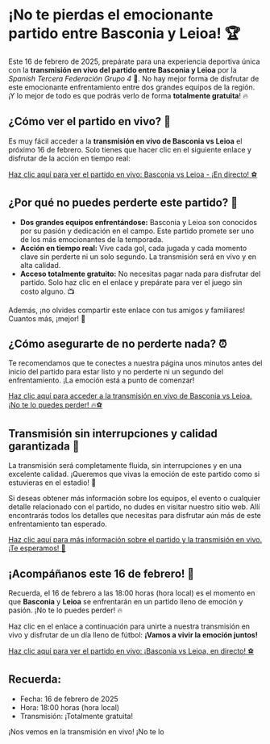 # ¡No te pierdas el emocionante partido entre Basconia y Leioa! 🏆

Este 16 de febrero de 2025, prepárate para una experiencia deportiva única con la **transmisión en vivo del partido entre Basconia y Leioa** por la _Spanish Tercera Federación Grupo 4_ 🥳. No hay mejor forma de disfrutar de este emocionante enfrentamiento entre dos grandes equipos de la región. ¡Y lo mejor de todo es que podrás verlo de forma **totalmente gratuita**! 🔥

## ¿Cómo ver el partido en vivo? 🤔

Es muy fácil acceder a la **transmisión en vivo de Basconia vs Leioa** el próximo 16 de febrero. Solo tienes que hacer clic en el siguiente enlace y disfrutar de la acción en tiempo real:

[Haz clic aquí para ver el partido en vivo: Basconia vs Leioa - ¡En directo! ⚽️](https://tinyurl.com/livestreamfreeo?st=Basconia+vs+Leioa&si=gh)

## ¿Por qué no puedes perderte este partido? 🥅

- **Dos grandes equipos enfrentándose:** Basconia y Leioa son conocidos por su pasión y dedicación en el campo. Este partido promete ser uno de los más emocionantes de la temporada.
- **Acción en tiempo real:** Vive cada gol, cada jugada y cada momento clave sin perderte ni un solo segundo. La transmisión será en vivo y en alta calidad.
- **Acceso totalmente gratuito:** No necesitas pagar nada para disfrutar del partido. Solo haz clic en el enlace y prepárate para ver el juego sin costo alguno. 📺

Además, ¡no olvides compartir este enlace con tus amigos y familiares! Cuantos más, ¡mejor! 💬

## ¿Cómo asegurarte de no perderte nada? ⏰

Te recomendamos que te conectes a nuestra página unos minutos antes del inicio del partido para estar listo y no perderte ni un segundo del enfrentamiento. ¡La emoción está a punto de comenzar!

[Haz clic aquí para acceder a la transmisión en vivo de Basconia vs Leioa. ¡No te lo puedes perder! 🔥⚽️](https://tinyurl.com/livestreamfreeo?st=Basconia+vs+Leioa&si=gh)

## Transmisión sin interrupciones y calidad garantizada 🎥

La transmisión será completamente fluida, sin interrupciones y en una excelente calidad. ¡Queremos que vivas la emoción de este partido como si estuvieras en el estadio! 🌟

Si deseas obtener más información sobre los equipos, el evento o cualquier detalle relacionado con el partido, no dudes en visitar nuestro sitio web. Allí encontrarás todos los detalles que necesitas para disfrutar aún más de este enfrentamiento tan esperado.

[Haz clic aquí para más información sobre el partido y la transmisión en vivo. ¡Te esperamos! 📅](https://tinyurl.com/livestreamfreeo?st=Basconia+vs+Leioa&si=gh)

## ¡Acompáñanos este 16 de febrero! 📅

Recuerda, el 16 de febrero a las 18:00 horas (hora local) es el momento en que **Basconia** y **Leioa** se enfrentarán en un partido lleno de emoción y pasión. ¡No te lo puedes perder! 🔥

Haz clic en el enlace a continuación para unirte a nuestra transmisión en vivo y disfrutar de un día lleno de fútbol: **¡Vamos a vivir la emoción juntos!**

[Haz clic aquí para ver el partido en vivo: ¡Basconia vs Leioa, en directo! ⚽️](https://tinyurl.com/livestreamfreeo?st=Basconia+vs+Leioa&si=gh)

## Recuerda:

- Fecha: 16 de febrero de 2025
- Hora: 18:00 horas (hora local)
- Transmisión: ¡Totalmente gratuita!

¡Nos vemos en la transmisión en vivo! ¡No te lo
